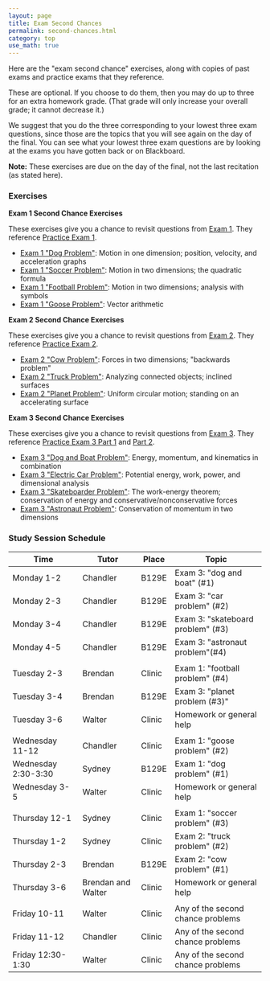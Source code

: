 ```yaml
---
layout: page
title: Exam Second Chances 
permalink: second-chances.html
category: top
use_math: true
---
```


Here are the "exam second chance" exercises, along with copies of past exams and practice exams
that they reference.

These are optional. If you choose to do them, then you may do up to three for an extra homework grade.
(That grade will only increase your overall grade; it cannot decrease it.)

We suggest that you do the three corresponding to your lowest three exam questions, since those 
are the topics that you will see again on the day of the final. You can see what your lowest three
exam questions are by looking at the exams you have gotten back or on Blackboard.

**Note:** These exercises are due on the day of the final, not the last recitation (as stated here).

### Exercises

**Exam 1 Second Chance Exercises**

These exercises give you a chance to revisit questions from <a href="exam1-2023.pdf">Exam 1</a>. 
They reference <a href="practice-exam-1-all.pdf">Practice Exam 1</a>.

* <a href="hw/second-chance/second-chance-dog-1D.pdf">Exam 1 "Dog Problem"</a>: Motion in one dimension; position, velocity, and acceleration graphs
* <a href="hw/second-chance/second-chance-soccer.pdf">Exam 1 "Soccer Problem"</a>: Motion in two dimensions; the quadratic formula
* <a href="hw/second-chance/second-chance-football.pdf">Exam 1 "Football Problem"</a>: Motion in two dimensions; analysis with symbols 
* <a href="hw/second-chance/second-chance-vectors.pdf">Exam 1 "Goose Problem"</a>: Vector arithmetic 



**Exam 2 Second Chance Exercises**

These exercises give you a chance to revisit questions from <a href="exam2-2023.pdf">Exam 2</a>. 
They reference <a href="practice-exam-2-2023.pdf">Practice Exam 2</a>.

* <a href="hw/second-chance/second-chance-cow.pdf">Exam 2 "Cow Problem"</a>: Forces in two dimensions; "backwards problem" 
* <a href="hw/second-chance/second-chance-truck.pdf">Exam 2 "Truck Problem"</a>: Analyzing connected objects; inclined surfaces
* <a href="hw/second-chance/second-chance-planet.pdf">Exam 2 "Planet Problem"</a>: Uniform circular motion; standing on an accelerating surface 


**Exam 3 Second Chance Exercises**

These exercises give you a chance to revisit questions from <a href="exam3-2023.pdf">Exam 3</a>. 
They reference <a href="practice-exam-3-2023.pdf">Practice Exam 3 Part 1</a> and <a href="practice-exam-3-2023-part2.pdf">Part 2</a>.

* <a href="hw/second-chance/second-chance-dog-combination.pdf">Exam 3 "Dog and Boat Problem"</a>: Energy, momentum, and kinematics in combination 
* <a href="hw/second-chance/second-chance-electric-car.pdf">Exam 3 "Electric Car Problem"</a>: Potential energy, work, power, and dimensional analysis 
* <a href="hw/second-chance/second-chance-skateboarder.pdf">Exam 3 "Skateboarder Problem"</a>: The work-energy theorem; conservation of energy and conservative/nonconservative forces 
* <a href="hw/second-chance/second-chance-astronaut.pdf">Exam 3 "Astronaut Problem"</a>: Conservation of momentum in two dimensions 

### Study Session Schedule

| Time            	| Tutor    	| Place  	| Topic                           	|
|-----------------	|----------	|--------	|---------------------------------	|
| Monday 1-2      	| Chandler 	| B129E  	| Exam 3: "dog and boat" (#1)      	|
| Monday 2-3      	| Chandler 	| B129E  	| Exam 3: "car problem" (#2)    	|
| Monday 3-4      	| Chandler 	| B129E  	| Exam 3: "skateboard problem" (#3)	|
| Monday 4-5      	| Chandler 	| B129E  	| Exam 3: "astronaut problem"(#4) 	|
|                 	|          	|        	|                                 	|
| Tuesday 2-3     	| Brendan  	| Clinic 	| Exam 1: "football problem" (#4)  	|
| Tuesday 3-4     	| Brendan  	| B129E  	| Exam 3: "planet problem (#3)"	|
| Tuesday 3-6       | Walter    | Clinic    | Homework or general help
|                 	|          	|        	|                                 	|
| Wednesday 11-12 	| Chandler 	| Clinic 	| Exam 1: "goose problem" (#2)    	|
| Wednesday 2:30-3:30|Sydney    | B129E     | Exam 1: "dog problem" (#1)        |
| Wednesday 3-5   	| Walter   	| Clinic 	| Homework or general help        	|
|                 	|          	|        	|                                 	|
| Thursday 12-1   	| Sydney   	| Clinic 	| Exam 1: "soccer problem" (#3)    	|
| Thursday 1-2    	| Sydney   	| Clinic 	| Exam 2: "truck problem" (#2)   	|
| Thursday 2-3    	| Brendan  	| B129E  	| Exam 2: "cow problem" (#1)   	    |
| Thursday 3-6    	| Brendan and Walter  	| Clinic 	| Homework or general help      	|
|                 	|          	|        	|                                 	|
| Friday 10-11    	| Walter   	| Clinic 	| Any of the second chance problems|
| Friday 11-12    	| Chandler 	| Clinic 	| Any of the second chance problems|
| Friday 12:30-1:30 | Walter    | Clinic    | Any of the second chance problems |
